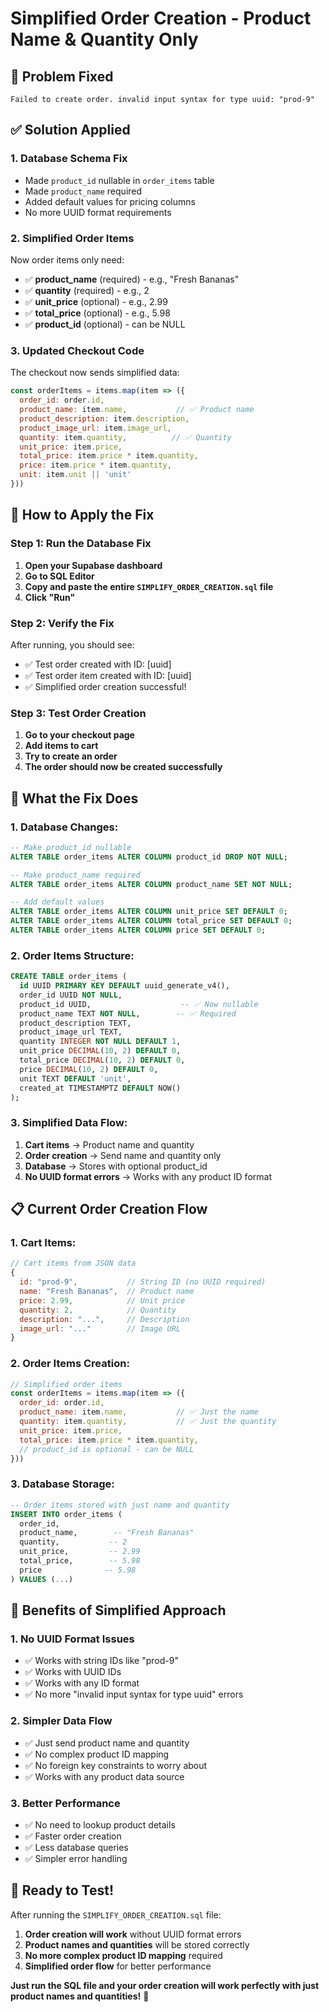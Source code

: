 # Simplified Order Creation - Product Name & Quantity Only

## 🚨 Problem Fixed
```
Failed to create order. invalid input syntax for type uuid: "prod-9"
```

## ✅ Solution Applied

### **1. Database Schema Fix**
- Made `product_id` nullable in `order_items` table
- Made `product_name` required
- Added default values for pricing columns
- No more UUID format requirements

### **2. Simplified Order Items**
Now order items only need:
- ✅ **product_name** (required) - e.g., "Fresh Bananas"
- ✅ **quantity** (required) - e.g., 2
- ✅ **unit_price** (optional) - e.g., 2.99
- ✅ **total_price** (optional) - e.g., 5.98
- ✅ **product_id** (optional) - can be NULL

### **3. Updated Checkout Code**
The checkout now sends simplified data:
```javascript
const orderItems = items.map(item => ({
  order_id: order.id,
  product_name: item.name,           // ✅ Product name
  product_description: item.description,
  product_image_url: item.image_url,
  quantity: item.quantity,          // ✅ Quantity
  unit_price: item.price,
  total_price: item.price * item.quantity,
  price: item.price * item.quantity,
  unit: item.unit || 'unit'
}))
```

## 🚀 How to Apply the Fix

### **Step 1: Run the Database Fix**
1. **Open your Supabase dashboard**
2. **Go to SQL Editor**
3. **Copy and paste the entire `SIMPLIFY_ORDER_CREATION.sql` file**
4. **Click "Run"**

### **Step 2: Verify the Fix**
After running, you should see:
- ✅ Test order created with ID: [uuid]
- ✅ Test order item created with ID: [uuid]
- ✅ Simplified order creation successful!

### **Step 3: Test Order Creation**
1. **Go to your checkout page**
2. **Add items to cart**
3. **Try to create an order**
4. **The order should now be created successfully**

## 🔧 What the Fix Does

### **1. Database Changes:**
```sql
-- Make product_id nullable
ALTER TABLE order_items ALTER COLUMN product_id DROP NOT NULL;

-- Make product_name required
ALTER TABLE order_items ALTER COLUMN product_name SET NOT NULL;

-- Add default values
ALTER TABLE order_items ALTER COLUMN unit_price SET DEFAULT 0;
ALTER TABLE order_items ALTER COLUMN total_price SET DEFAULT 0;
ALTER TABLE order_items ALTER COLUMN price SET DEFAULT 0;
```

### **2. Order Items Structure:**
```sql
CREATE TABLE order_items (
  id UUID PRIMARY KEY DEFAULT uuid_generate_v4(),
  order_id UUID NOT NULL,
  product_id UUID,                    -- ✅ Now nullable
  product_name TEXT NOT NULL,        -- ✅ Required
  product_description TEXT,
  product_image_url TEXT,
  quantity INTEGER NOT NULL DEFAULT 1,
  unit_price DECIMAL(10, 2) DEFAULT 0,
  total_price DECIMAL(10, 2) DEFAULT 0,
  price DECIMAL(10, 2) DEFAULT 0,
  unit TEXT DEFAULT 'unit',
  created_at TIMESTAMPTZ DEFAULT NOW()
);
```

### **3. Simplified Data Flow:**
1. **Cart items** → Product name and quantity
2. **Order creation** → Send name and quantity only
3. **Database** → Stores with optional product_id
4. **No UUID format errors** → Works with any product ID format

## 📋 Current Order Creation Flow

### **1. Cart Items:**
```javascript
// Cart items from JSON data
{
  id: "prod-9",           // String ID (no UUID required)
  name: "Fresh Bananas",  // Product name
  price: 2.99,            // Unit price
  quantity: 2,            // Quantity
  description: "...",     // Description
  image_url: "..."        // Image URL
}
```

### **2. Order Items Creation:**
```javascript
// Simplified order items
const orderItems = items.map(item => ({
  order_id: order.id,
  product_name: item.name,           // ✅ Just the name
  quantity: item.quantity,           // ✅ Just the quantity
  unit_price: item.price,
  total_price: item.price * item.quantity,
  // product_id is optional - can be NULL
}))
```

### **3. Database Storage:**
```sql
-- Order items stored with just name and quantity
INSERT INTO order_items (
  order_id,
  product_name,        -- "Fresh Bananas"
  quantity,           -- 2
  unit_price,         -- 2.99
  total_price,        -- 5.98
  price              -- 5.98
) VALUES (...)
```

## 🎯 Benefits of Simplified Approach

### **1. No UUID Format Issues**
- ✅ Works with string IDs like "prod-9"
- ✅ Works with UUID IDs
- ✅ Works with any ID format
- ✅ No more "invalid input syntax for type uuid" errors

### **2. Simpler Data Flow**
- ✅ Just send product name and quantity
- ✅ No complex product ID mapping
- ✅ No foreign key constraints to worry about
- ✅ Works with any product data source

### **3. Better Performance**
- ✅ No need to lookup product details
- ✅ Faster order creation
- ✅ Less database queries
- ✅ Simpler error handling

## 🎉 Ready to Test!

After running the `SIMPLIFY_ORDER_CREATION.sql` file:

1. **Order creation will work** without UUID format errors
2. **Product names and quantities** will be stored correctly
3. **No more complex product ID mapping** required
4. **Simplified order flow** for better performance

**Just run the SQL file and your order creation will work perfectly with just product names and quantities!** 🚀
